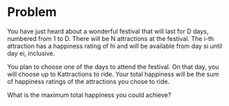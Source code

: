 # Problem

You have just heard about a wonderful festival that will last for D
days, numbered from 1 to D. There will be N attractions at the festival. The i-th attraction has a happiness rating of hi and will be available from day si until day ei, inclusive.

You plan to choose one of the days to attend the festival. On that day, you will choose up to Kattractions to ride. Your total happiness will be the sum of happiness ratings of the attractions you chose to ride.

What is the maximum total happiness you could achieve?
